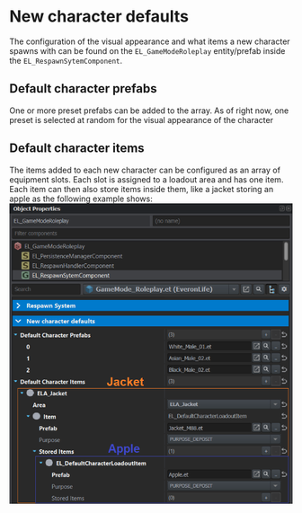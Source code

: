 # New character defaults
The configuration of the visual appearance and what items a new character spawns with can be found on the `EL_GameModeRoleplay` entity/prefab inside the `EL_RespawnSytemComponent`.

## Default character prefabs
One or more preset prefabs can be added to the array. As of right now, one preset is selected at random for the visual appearance of the character

## Default character items
The items added to each new character can be configured as an array of equipment slots. Each slot is assigned to a loadout area and has one item.  
Each item can then also store items inside them, like a jacket storing an apple as the following example shows:  
![Default loadout](img/default_loadout.png)
